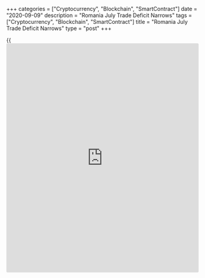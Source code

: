 +++
categories = ["Cryptocurrency", "Blockchain", "SmartContract"]
date = "2020-09-09"
description = "Romania July Trade Deficit Narrows"
tags = ["Cryptocurrency", "Blockchain", "SmartContract"]
title = "Romania July Trade Deficit Narrows"
type = "post"
+++

{{<iframe id="large-banner" src="https://www.bounty.group/#slide=20.0" width="100%" height="600" scrolling="no" style="border: 0px solid rgb(216, 221, 230); border-radius: 3px;">}}

Romania's merchandise trade deficit for July narrowed from a year ago,
as exports fell softer than imports, figures from the National Institute
of Statistics showed on Wednesday.  
  
The trade deficit shrunk to EUR 1.323 billion from EUR 1.778 billion in
the same month of 2019. In June, the shortfall was EUR 1.318 billion.  
  
Exports decreased 5.1 percent year-on-year following a 12.9 percent
decline in June. Imports fell 9.9 percent after a 7.9 percent drop in
the previous month.  
  
In the January to July period, the trade deficit was EUR 9.990 billion
with a 16.2 percent slump in exports and a 12.2 percent fall in imports.

For comments and feedback [contact](https://www.playgroundfx.com/contact/): editorial@rtt[news](https://www.letsplayfx.com/blog/forex-news-website/).com

[Economic News][1]

 **What parts of the world are seeing the best (and worst) economic
performances lately? Click[here][2] to check out our [Econ Scorecard][2]
and find out! See up-to-the-moment [ranking](https://www.playgroundfx.com/blog/crypto-exchange-ranking/)s for the best and worst
performers in [GDP][3], [unemployment rate][4], [inflation][5] and much
more.**

   1. www.rtt[news](https://www.letsplayfx.com/blog/forex-news-website/).com/Content/EconomicNews.aspx
   2. www.rtt[news](https://www.letsplayfx.com/blog/forex-news-website/).com/economic-scorecard/world-rank/retail-sales/highest-performance.aspx
   3. www.rtt[news](https://www.letsplayfx.com/blog/forex-news-website/).com/economic-scorecard/world-rank/GDP/highest-performance.aspx
   4. www.rtt[news](https://www.letsplayfx.com/blog/forex-news-website/).com/economic-scorecard/world-rank/unemployment-rate/lowest-performance.aspx
   5. www.rtt[news](https://www.letsplayfx.com/blog/forex-news-website/).com/economic-scorecard/world-rank/CPI/highest-performance.aspx